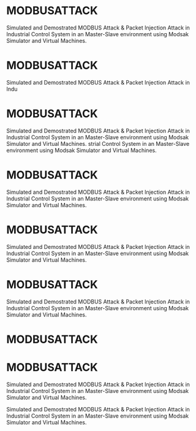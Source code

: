 


# MODBUSATTACK
Simulated and Demostrated MODBUS Attack &amp; Packet Injection Attack in Industrial Control System in an Master-Slave environment using Modsak Simulator and Virtual Machines.


# MODBUSATTACK
Simulated and Demostrated MODBUS Attack &amp; Packet Injection Attack in Indu

# MODBUSATTACK
Simulated and Demostrated MODBUS Attack &amp; Packet Injection Attack in Industrial Control System in an Master-Slave environment using Modsak Simulator and Virtual Machines.
strial Control System in an Master-Slave environment using Modsak Simulator and Virtual Machines.



# MODBUSATTACK
Simulated and Demostrated MODBUS Attack &amp; Packet Injection Attack in Industrial Control System in an Master-Slave environment using Modsak Simulator and Virtual Machines.

# MODBUSATTACK
Simulated and Demostrated MODBUS Attack &amp; Packet Injection Attack in Industrial Control System in an Master-Slave environment using Modsak Simulator and Virtual Machines.



# MODBUSATTACK
Simulated and Demostrated MODBUS Attack &amp; Packet Injection Attack in Industrial Control System in an Master-Slave environment using Modsak Simulator and Virtual Machines.

# MODBUSATTACK

# MODBUSATTACK
Simulated and Demostrated MODBUS Attack &amp; Packet Injection Attack in Industrial Control System in an Master-Slave environment using Modsak Simulator and Virtual Machines.

Simulated and Demostrated MODBUS Attack &amp; Packet Injection Attack in Industrial Control System in an Master-Slave environment using Modsak Simulator and Virtual Machines.
